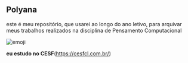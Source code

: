 ## Polyana
este é meu repositório, que usarei ao longo do ano letivo, para arquivar meus trabalhos realizados
na disciplina de Pensamento Computacional


![emoji](https://media1.tenor.com/m/fXfaqPLEnWIAAAAd/escorregando-yuri-alberto.gif)


**eu estudo no CESF**(https://cesfcl.com.br/)

